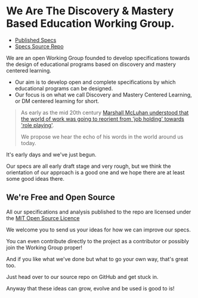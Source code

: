 # We Are The Discovery & Mastery Based Education Working Group.

- [Published Specs]()
- [Specs Source Repo]()

We are an open Working Group founded to develop specifications towards the design of educational programs based on discovery and mastery centered learning.
- Our aim is to develop open and complete specifications by which educational programs can be designed.
- Our focus is on what we call Discovery and Mastery Centered Learning, or DM centered learning for short.

> As early as the mid 20th century [Marshall McLuhan understood that the world of work was going to reorient from 'job holding' towards 'role playing'](https://youtu.be/mde_pXrEqBk). 
>
> We propose we hear the echo of his words in the world around us today.

It's early days and we've just begun.

Our specs are all early draft stage and very rough, but we think the orientation of our approach is a good one and we hope there are at least some good ideas there.

We're Free and Open Source
--------------------------

All our specifications and analysis published to the repo are licensed under the [MIT Open Source Licence]()

We welcome you to send us your ideas for how we can improve our specs.

You can even contribute directly to the project as a contributor or possibly join the Working Group proper!

And if you like what we've done but what to go your own way, that's great too.

Just head over to our source repo on GitHub and get stuck in.

Anyway that these ideas can grow, evolve and be used is good to is!

